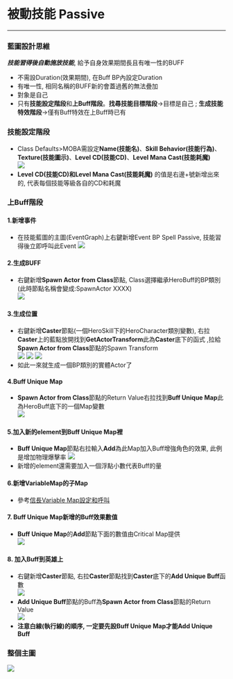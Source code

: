# 被動技能 Passive

<hr>

### 藍圖設計思維
***技能習得後自動施放技能***, 給予自身效果期間長且有唯一性的BUFF
- 不需設Duration(效果期間), 在Buff BP內設定Duration
- 有唯一性, 相同名稱的BUFF新的會蓋過舊的無法疊加
- 對象是自己
- 只有**技能設定階段**和**上Buff階段**。**找尋技能目標階段**->目標是自己 ; **生成技能特效階段**->僅有Buff特效在上Buff時已有

### 技能設定階段
- Class Defaults>MOBA需設定**Name(技能名)**、**Skill Behavior(技能行為)**、**Texture(技能圖示)**、**Level CD(技能CD)**、**Level Mana Cast(技能耗魔)**  
![](https://i.imgur.com/BIffKaA.png)
- **Level CD(技能CD)**和**Level Mana Cast(技能耗魔)** 的值是右邊+號新增出來的, 代表每個技能等級各自的CD和耗魔

### 上Buff階段

#### 1.新增事件
- 在技能藍圖的主圖(EventGraph)上右鍵新增Event BP Spell Passive, 技能習得後立即呼叫此Event 
![](https://i.imgur.com/wraRsc5.png)

#### 2.生成BUFF
- 右鍵新增**Spawn Actor from Class**節點, Class選擇繼承HeroBuff的BP類別(此時節點名稱會變成:SpawnActor XXXX)  
![](https://i.imgur.com/m9ErR9Y.png)

#### 3.生成位置
- 右鍵新增**Caster**節點(一個HeroSkill下的HeroCharacter類別變數), 右拉**Caster**上的藍點放開找到**GetActorTransform**此為**Caster**底下的函式 ,拉給**Spawn Actor from Class**節點的Spawn Transform  
![](https://i.imgur.com/c0eU75r.png)
![](https://i.imgur.com/0lgof1J.png)
![](https://i.imgur.com/Wgnv6rU.png)
- 如此一來就生成一個BP類別的實體Actor了

#### 4.Buff Unique Map 
- **Spawn Actor from Class**節點的Return Value右拉找到**Buff Unique Map**此為HeroBuff底下的一個Map變數  
![](https://i.imgur.com/qPg9Uq3.png)

#### 5.加入新的element到Buff Unique Map裡
- **Buff Unique Map**節點右拉輸入**Add**為此Map加入Buff增強角色的效果, 此例是增加物理爆擊率
![](https://i.imgur.com/fiCiEcn.png)  
- 新增的element還需要加入一個浮點小數代表Buff的量

#### 6.新增VariableMap的子Map
- 參考[信長Variable Map設定和呼叫](https://hackmd.io/MwVg7AZgDAJgTADgLTAEaSQFgMZQIxICcUqAhkgKZhQQIgBsUC9EFQA=#)

#### 7. Buff Unique Map新增的Buff效果數值
- **Buff Unique Map**的**Add**節點下面的數值由Critical Map提供  
![](https://i.imgur.com/7elMd6G.png)

#### 8. 加入Buff到英雄上
- 右鍵新增**Caster**節點, 右拉**Caster**節點找到**Caster**底下的**Add Unique Buff**函數  
![](https://i.imgur.com/ReRXslp.png)
- **Add Unique Buff**節點的Buff為**Spawn Actor from Class**節點的Return Value  
![](https://i.imgur.com/vYA1jaS.png)
- **注意白線(執行線)的順序, 一定要先設Buff Unique Map才能Add Unique Buff**

### 整個主圖
![](https://i.imgur.com/mzd1Frx.png)